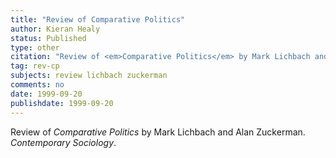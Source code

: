 ```yaml
---
title: "Review of Comparative Politics"
author: Kieran Healy
status: Published
type: other
citation: "Review of <em>Comparative Politics</em> by Mark Lichbach and Alan Zuckerman. <em>Contemporary Sociology</em>, 27:435–441."
tag: rev-cp
subjects: review lichbach zuckerman
comments: no
date: 1999-09-20
publishdate: 1999-09-20
---
```

Review of <em>Comparative Politics</em> by Mark Lichbach and Alan Zuckerman. <em>Contemporary Sociology</em>.
